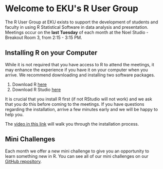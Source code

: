 # Welcome to EKU's R User Group

The R User Group at EKU exists to support the development of students and faculty in using R Statistical Software in data analysis and presentation. Meetings occur on the **last Tuesday** of each month at the Noel Studio - Breakout Room 3, from 2:15 - 3:15 PM.

## Installing R on your Computer

While it is not required that you have access to R to attend the meetings, it may enhance the experience if you have it on your computer when you arrive.  We recommend downloading and installing two software packages.

1. Download R [here](https://mirrors.nics.utk.edu/cran/)
2. Download R Studio [here](https://www.rstudio.com/products/rstudio/#Desktop)

It is crucial that you install R first (if not RStudio will not work) and we ask that you do this before coming to the meetings. If you have questions regarding the installation, arrive a few minutes early and we will be happy to help you.

The [video in this link](https://mail.google.com/mail/u/0/#inbox/FMfcgxwDqxHWvCtjBvjSBvTbKWDCXfDv?projector=1) will walk you through the installation process.

## Mini Challenges

Each month we offer a new mini challenge to give you an opportunity to learn something new in R. You can see all of our mini challenges on our [GitHub repository](https://github.com/EKUResearchAnalysis/RUserGroup/tree/master/MiniChallenge).
